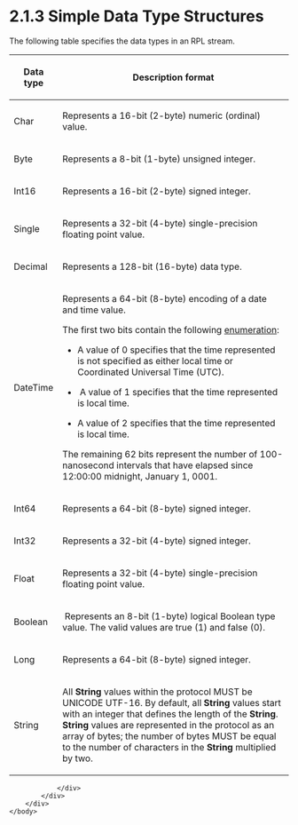 <html dir="LTR" xmlns:mshelp="http://msdn.microsoft.com/mshelp" xmlns:ddue="http://ddue.schemas.microsoft.com/authoring/2003/5" xmlns:xlink="http://www.w3.org/1999/xlink" xmlns:tool="http://www.microsoft.com/tooltip">
    <head>
        <meta http-equiv="Content-Type" content="text/html; CHARSET=utf-8"></meta>
        <meta name="save" content="history"></meta>
        <title>2.1.3 Simple Data Type Structures</title>
        <xml>
            <mshelp:toctitle title="2.1.3 Simple Data Type Structures"></mshelp:toctitle>
            <mshelp:rltitle title="[MS-RPL]: Simple Data Type Structures"></mshelp:rltitle>
            <mshelp:keyword index="A" term="989cf18b-5f70-465b-a67b-86b5b864c147"></mshelp:keyword>
            <mshelp:attr name="DCSext.ContentType" value="open specification"></mshelp:attr>
            <mshelp:attr name="AssetID" value="989cf18b-5f70-465b-a67b-86b5b864c147"></mshelp:attr>
            <mshelp:attr name="TopicType" value="kbRef"></mshelp:attr>
            <mshelp:attr name="DCSext.Title" value="[MS-RPL]: Simple Data Type Structures" />
        </xml>
    </head>
    <body>
        <div id="header">
            <h1 class="heading">2.1.3 Simple Data Type Structures</h1>
        </div>
        <div id="mainSection">
            <div id="mainBody">
                <div id="allHistory" class="saveHistory"></div>
                <div id="sectionSection0" class="section" name="collapseableSection">
                    

<p>The following table specifies the data types in an RPL stream.</p>

<table>
 <thead>
  <tr>
   <th>
   <p>Data type</p>
   </th>
   <th>
   <p>Description format</p>
   </th>
  </tr>
 </thead>
 <tr>
  <td>
  <p>Char</p>
  </td>
  <td>
  <p>Represents a 16-bit (2-byte) numeric (ordinal) value.</p>
  </td>
 </tr>
 <tr>
  <td>
  <p>Byte</p>
  </td>
  <td>
  <p>Represents a 8-bit (1-byte) unsigned integer.</p>
  </td>
 </tr>
 <tr>
  <td>
  <p>Int16</p>
  </td>
  <td>
  <p>Represents a 16-bit (2-byte) signed integer.</p>
  </td>
 </tr>
 <tr>
  <td>
  <p>Single</p>
  </td>
  <td>
  <p>Represents a 32-bit (4-byte) single-precision floating
  point value.</p>
  </td>
 </tr>
 <tr>
  <td>
  <p>Decimal</p>
  </td>
  <td>
  <p>Represents a 128-bit (16-byte) data type.</p>
  </td>
 </tr>
 <tr>
  <td>
  <p>DateTime</p>
  </td>
  <td>
  <p>Represents a 64-bit (8-byte) encoding of a date and
  time value.</p>
  <p>The first two bits contain the following <a href="75ae48f7-746b-4b41-919c-6699fa28b3ef.md#gt_846463b5-421c-4d6b-8d82-79d44db666fa">enumeration</a>:</p>
  <ul><li><p><span><span>  
  </span></span><span>A value of 0 specifies that the
  time represented is not specified as either local time or Coordinated
  Universal Time (UTC).</span></p>
  </li><li><p><span><span>  
  </span></span><span> A value of 1 specifies that the
  time represented is local time.</span></p>
  </li><li><p><span><span>  
  </span></span><span>A value of 2 specifies that the
  time represented is local time.</span></p>
  </li></ul><p>The remaining 62 bits represent the number of
  100-nanosecond intervals that have elapsed since 12:00:00 midnight, January
  1, 0001.</p>
  </td>
 </tr>
 <tr>
  <td>
  <p>Int64</p>
  </td>
  <td>
  <p>Represents a 64-bit (8-byte) signed integer.</p>
  </td>
 </tr>
 <tr>
  <td>
  <p>Int32</p>
  </td>
  <td>
  <p>Represents a 32-bit (4-byte) signed integer.</p>
  </td>
 </tr>
 <tr>
  <td>
  <p>Float</p>
  </td>
  <td>
  <p>Represents a 32-bit (4-byte) single-precision floating
  point value.</p>
  </td>
 </tr>
 <tr>
  <td>
  <p>Boolean</p>
  </td>
  <td>
  <p> Represents an 8-bit (1-byte) logical Boolean type
  value. The valid values are true (1) and false (0).</p>
  </td>
 </tr>
 <tr>
  <td>
  <p>Long</p>
  </td>
  <td>
  <p>Represents a 64-bit (8-byte) signed integer.</p>
  </td>
 </tr>
 <tr>
  <td>
  <p>String</p>
  </td>
  <td>
  <p>All <b>String</b> values within the protocol MUST be
  UNICODE UTF-16. By default, all <b>String</b> values start with an integer
  that defines the length of the <b>String</b>. <b>String</b> values are
  represented in the protocol as an array of bytes; the number of bytes MUST be
  equal to the number of characters in the <b>String</b> multiplied by two.</p>
  </td>
 </tr>
</table>

<p> </p>


                </div>
            </div>
        </div>
    </body>
</html>
